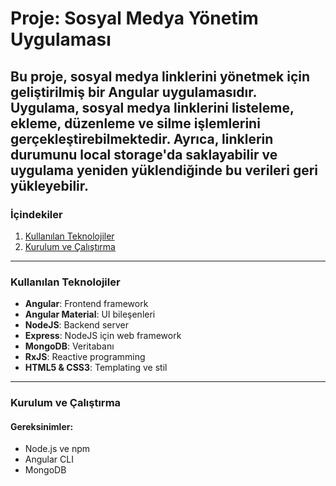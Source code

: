 # Proje: Sosyal Medya Yönetim Uygulaması
Bu proje, sosyal medya linklerini yönetmek için geliştirilmiş bir Angular uygulamasıdır. Uygulama, sosyal medya linklerini listeleme, ekleme, düzenleme ve silme işlemlerini gerçekleştirebilmektedir. Ayrıca, linklerin durumunu local storage'da saklayabilir ve uygulama yeniden yüklendiğinde bu verileri geri yükleyebilir.
---


### İçindekiler
1. [Kullanılan Teknolojiler](#kullanılan-teknolojiler)
2. [Kurulum ve Çalıştırma](#kurulum-ve-çalıştırma)

---

### Kullanılan Teknolojiler
- **Angular**: Frontend framework
- **Angular Material**: UI bileşenleri
- **NodeJS**: Backend server
- **Express**: NodeJS için web framework
- **MongoDB**: Veritabanı
- **RxJS**: Reactive programming
- **HTML5 & CSS3**: Templating ve stil

---

### Kurulum ve Çalıştırma

#### Gereksinimler:
- Node.js ve npm
- Angular CLI
- MongoDB


